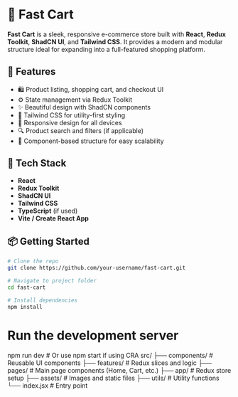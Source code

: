 # 🛒 Fast Cart

**Fast Cart** is a sleek, responsive e-commerce store built with **React**, **Redux Toolkit**, **ShadCN UI**, and **Tailwind CSS**. It provides a modern and modular structure ideal for expanding into a full-featured shopping platform.

## 🚀 Features

- 🛍️ Product listing, shopping cart, and checkout UI
- ⚙️ State management via Redux Toolkit
- ✨ Beautiful design with ShadCN components
- 💨 Tailwind CSS for utility-first styling
- 📱 Responsive design for all devices
- 🔍 Product search and filters (if applicable)
- 🧩 Component-based structure for easy scalability

## 🧱 Tech Stack

- **React**
- **Redux Toolkit**
- **ShadCN UI**
- **Tailwind CSS**
- **TypeScript** (if used)
- **Vite / Create React App**

## 📦 Getting Started

```bash
# Clone the repo
git clone https://github.com/your-username/fast-cart.git

# Navigate to project folder
cd fast-cart

# Install dependencies
npm install
```

# Run the development server
npm run dev   # Or use npm start if using CRA
src/
├── components/       # Reusable UI components
├── features/         # Redux slices and logic
├── pages/            # Main page components (Home, Cart, etc.)
├── app/              # Redux store setup
├── assets/           # Images and static files
├── utils/            # Utility functions
└── index.jsx         # Entry point
